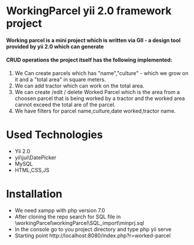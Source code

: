 # WorkingParcel yii 2.0 framework project
#### Working parcel is a mini project which is written via GII - a design tool provided by yii 2.0 which can generate 
#### CRUD operations the project itself has the following implemented:
1. We Can create parcels which has "name","culture" - which we grow on it and a "total area" in square meters.
2. We can add tractor which can work on the total area.
3. We can create /edit / delete Worked Parcel which is the area from a choosen parcel that is being worked by a tractor 
and the worked area cannot exceed the total are of the parcel. 
4. We have filters for parcel name,culture,date worked,tractor name.
# Used Technologies
- Yii 2.0
- yii\jui\DatePicker
- MySQL
- HTML,CSS,JS

# Installation 
* We need xampp with php version 7.0 
* After cloning the repo search for SQL file in \workingParcel\workingParcel\SQL_import\minprj.sql
* In the console go to you project directory and type php yii serve
* Starting point http://localhost:8080/index.php?r=worked-parcel
